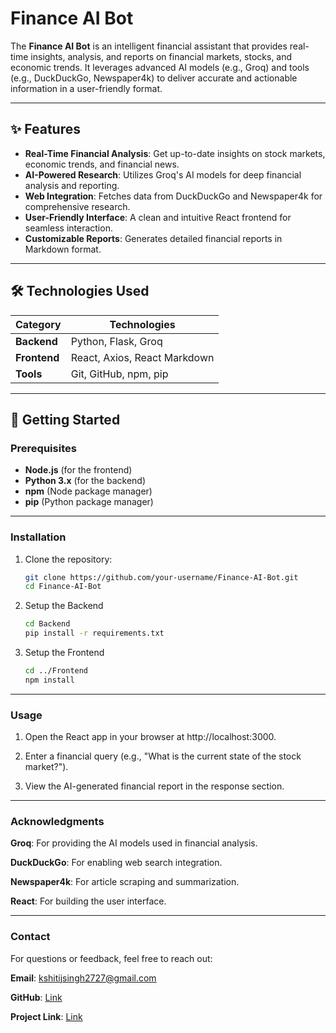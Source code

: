 # Finance AI Bot

The **Finance AI Bot** is an intelligent financial assistant that provides real-time insights, analysis, and reports on financial markets, stocks, and economic trends. It leverages advanced AI models (e.g., Groq) and tools (e.g., DuckDuckGo, Newspaper4k) to deliver accurate and actionable information in a user-friendly format.

---

## ✨ Features

- **Real-Time Financial Analysis**: Get up-to-date insights on stock markets, economic trends, and financial news.
- **AI-Powered Research**: Utilizes Groq's AI models for deep financial analysis and reporting.
- **Web Integration**: Fetches data from DuckDuckGo and Newspaper4k for comprehensive research.
- **User-Friendly Interface**: A clean and intuitive React frontend for seamless interaction.
- **Customizable Reports**: Generates detailed financial reports in Markdown format.

---

## 🛠️ Technologies Used

| Category       | Technologies                    |
|----------------|---------------------------------|
| **Backend**    | Python, Flask, Groq             |
| **Frontend**   | React, Axios, React Markdown    |
| **Tools**      | Git, GitHub, npm, pip           |

---

## 🚀 Getting Started

### Prerequisites

- **Node.js** (for the frontend)
- **Python 3.x** (for the backend)
- **npm** (Node package manager)
- **pip** (Python package manager)

---

### Installation

1. Clone the repository:
   ```bash
   git clone https://github.com/your-username/Finance-AI-Bot.git
   cd Finance-AI-Bot
2. Setup the Backend
   ```bash
   cd Backend
   pip install -r requirements.txt   
3. Setup the Frontend
   ```bash
   cd ../Frontend
   npm install

---

### Usage

1. Open the React app in your browser at http://localhost:3000.

2. Enter a financial query (e.g., "What is the current state of the stock market?").

3. View the AI-generated financial report in the response section.

---

### Acknowledgments

**Groq**: For providing the AI models used in financial analysis.

**DuckDuckGo**: For enabling web search integration.

**Newspaper4k**: For article scraping and summarization.

**React**: For building the user interface.

---

### Contact

For questions or feedback, feel free to reach out:

**Email**: kshitijsingh2727@gmail.com

**GitHub**: [Link](https://github.com/Kshitij-KS)

**Project Link**: [Link](https://github.com/Kshitij-KS/Finance-AI-Agent/tree/main)